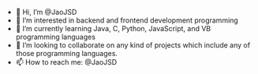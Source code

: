 - 👋 Hi, I’m @JaoJSD
- 👀 I’m interested in backend and frontend development programming
- 🌱 I’m currently learning Java, C, Python, JavaScript, and VB programming languages
- 💞️ I’m looking to collaborate on any kind of projects which include any of those programming languages.
- 📫 How to reach me: @JaoJSD

<!---
JaoJSD/JaoJSD is a ✨ special ✨ repository because its `README.md` (this file) appears on your GitHub profile.
You can click the Preview link to take a look at your changes.
--->
